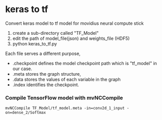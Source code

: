 # keras to tf
Convert keras model to tf model for movidius neural compute stick

1. create a sub-directory called "TF_Model"
2. edit the path of model_file(json) and weights_file (HDF5)
3. python keras_to_tf.py

Each file serves a different purpose,

- .checkpoint defines the model checkpoint path which is "tf_model" in our case.
- .meta stores the graph structure,
- .data stores the values of each variable in the graph
- .index identifies the checkpoint.

### Compile TensorFlow model with mvNCCompile
```
mvNCCompile TF_Model/tf_model.meta -in=conv2d_1_input -on=dense_2/Softmax
```
